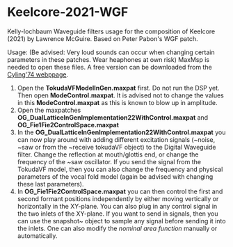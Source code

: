 # Keelcore-2021-WGF
Kelly-lochbaum Waveguide filters usage for the composition of Keelcore (2021) by Lawrence McGuire. Based on Peter Pabon's WGF patch.

Usage:
(Be advised: Very loud sounds can occur when changing certain parameters in these patches. Wear heaphones at own risk)
MaxMsp is needed to open these files. A free version can be downloaded from the [Cyling'74 webppage](https://cycling74.com/downloads).
1. Open the **TokudaVFModelInGen.maxpat** first. Do not run the DSP yet. Then open **ModeControl.maxpat**. It is advised not to change the values in this **ModeControl.maxpat** as this is known to blow up in amplitude. 
2. Open the maxpatches **OG_DualLatticeInGenImplementation22WithControl.maxpat**  and **OG_Fie1Fie2ControlSpace.maxpat**
3. In the **OG_DualLatticeInGenImplementation22WithControl.maxpat**  you can now play around with adding different excitation signals (~noise, ~saw or from the ~receive tokudaVF object) to the Digital Waveguide filter. Change the reflection at mouth/glottis end, or change the frequency of the ~saw oscillator. If you send the signal from the TokudaVF model, then you can also change the frequency and physical parameters of the vocal fold model (again be advised with changing these last parameters).
4. In **OG_Fie1Fie2ControlSpace.maxpat** you can then control the first and second formant positions independently by either moving vertically or horizontally in the XY-plane. You can also plug in any control signal in the two inlets of the XY-plane. If you want to send in signals, then you can use the snapshot~ object to sample any signal before sending it into the inlets. One can also modify the _nominal area function_ manually or automatically.

